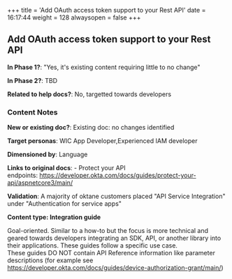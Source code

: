 +++
title = 'Add OAuth access token support to your Rest API'
date = 16:17:44
weight = 128
alwaysopen = false
+++

## Add OAuth access token support to your Rest API

**In Phase 1?**: "Yes, it's existing content requiring little to no change"

**In Phase 2?**: TBD

**Related to help docs?**: No, targetted towards developers



### Content Notes

**New or existing doc?**: Existing doc: no changes identified

**Target personas**: WIC App Developer,Experienced IAM developer

**Dimensioned by**: Language

**Links to original docs**: - Protect your API endpoints: https://developer.okta.com/docs/guides/protect-your-api/aspnetcore3/main/

**Validation**: A majority of oktane customers placed "API Service Integration" under "Authentication for service apps"

**Content type: Integration guide**

Goal-oriented. Similar to a how-to but the focus is more technical and geared towards developers integrating an SDK, API, or another library into their applications. 
These guides follow a specific use case.  
These guides DO NOT contain API Reference information like parameter descriptions (for example see https://developer.okta.com/docs/guides/device-authorization-grant/main/)



